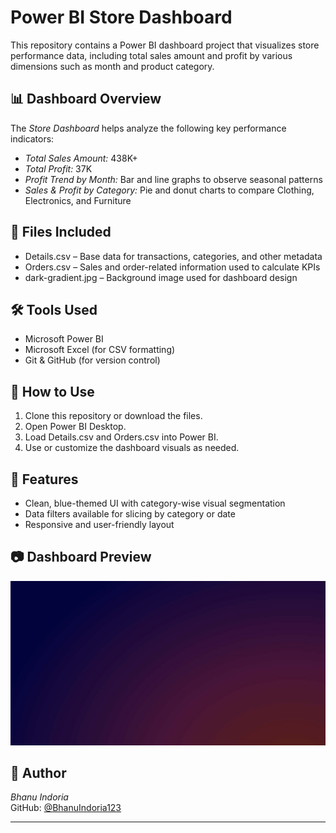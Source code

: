 # Power BI Store Dashboard

This repository contains a Power BI dashboard project that visualizes store performance data, including total sales amount and profit by various dimensions such as month and product category.

## 📊 Dashboard Overview

The *Store Dashboard* helps analyze the following key performance indicators:

- *Total Sales Amount:* 438K+
- *Total Profit:* 37K
- *Profit Trend by Month:* Bar and line graphs to observe seasonal patterns
- *Sales & Profit by Category:* Pie and donut charts to compare Clothing, Electronics, and Furniture

## 📁 Files Included

- Details.csv – Base data for transactions, categories, and other metadata
- Orders.csv – Sales and order-related information used to calculate KPIs
- dark-gradient.jpg – Background image used for dashboard design

## 🛠 Tools Used

- Microsoft Power BI
- Microsoft Excel (for CSV formatting)
- Git & GitHub (for version control)

## 🚀 How to Use

1. Clone this repository or download the files.
2. Open Power BI Desktop.
3. Load Details.csv and Orders.csv into Power BI.
4. Use or customize the dashboard visuals as needed.

## 📌 Features

- Clean, blue-themed UI with category-wise visual segmentation
- Data filters available for slicing by category or date
- Responsive and user-friendly layout

## 📷 Dashboard Preview

![Dashboard Screenshot](dark-gradient.jpg)

## 👤 Author

*Bhanu Indoria*  
GitHub: [@BhanuIndoria123](https://github.com/BhanuIndoria123)

---
